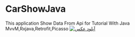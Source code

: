 # CarShowJava
This application Show Data From Api for Tutorial With Java
MvvM,Rxjava,Retrofit,Picasso
<a href="http://uupload.ir/" target="_blank"><img src="http://uupload.ir/files/i93v_ezgif.com-video-to-gif.gif" border="0" alt="آپلود عکس" /></a>
